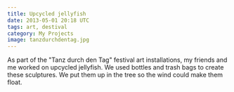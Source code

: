 ```yaml
---
title: Upcycled jellyfish
date: 2013-05-01 20:18 UTC
tags: art, destival
category: My Projects
image: tanzdurchdentag.jpg
---
```


As part of the "Tanz durch den Tag" festival art installations, my friends and me worked on upcycled jellyfish. We used bottles and trash bags to create these sculptures. We put them up in the tree so the wind could make them float.

